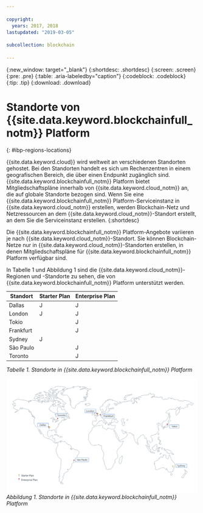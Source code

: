 ```yaml
---

copyright:
  years: 2017, 2018
lastupdated: "2019-03-05"

subcollection: blockchain

---
```


{:new_window: target="_blank"}
{:shortdesc: .shortdesc}
{:screen: .screen}
{:pre: .pre}
{:table: .aria-labeledby="caption"}
{:codeblock: .codeblock}
{:tip: .tip}
{:download: .download}


# Standorte von {{site.data.keyword.blockchainfull_notm}} Platform
{: #ibp-regions-locations}

{{site.data.keyword.cloud}} wird weltweit an verschiedenen Standorten gehostet. Bei den Standorten handelt es sich um Rechenzentren in einem geografischen Bereich, die über einen Endpunkt zugänglich sind. {{site.data.keyword.blockchainfull_notm}} Platform bietet Mitgliedschaftspläne innerhalb von {{site.data.keyword.cloud_notm}} an, die auf globale Standorte bezogen sind. Wenn Sie eine {{site.data.keyword.blockchainfull_notm}} Platform-Serviceinstanz in {{site.data.keyword.cloud_notm}} erstellen, werden Blockchain-Netz und Netzressourcen an dem {{site.data.keyword.cloud_notm}}-Standort erstellt, an dem Sie die Serviceinstanz erstellen.
{:shortdesc}

Die {{site.data.keyword.blockchainfull_notm}} Platform-Angebote variieren je nach {{site.data.keyword.cloud_notm}}-Standort. Sie können Blockchain-Netze nur in {{site.data.keyword.cloud_notm}}-Standorten erstellen, in denen Mitgliedschaftspläne für {{site.data.keyword.blockchainfull_notm}} Platform verfügbar sind.

In Tabelle 1 und Abbildung 1 sind die {{site.data.keyword.cloud_notm}}-Regionen und -Standorte zu sehen, die von {{site.data.keyword.blockchainfull_notm}} Platform unterstützt werden.

| Standort | Starter Plan | Enterprise Plan |
|--------|----------|----------|
| Dallas | J | J |
| London | J | J |
| Tokio |  | J |
| Frankfurt |  | J |
| Sydney | J |  |
| São Paulo |  | J |
| Toronto |  | J |

_Tabelle 1. Standorte in {{site.data.keyword.blockchainfull_notm}} Platform_


![{{site.data.keyword.blockchainfull_notm}} Platform-Standorte](../images/ibp_regions.png "{{site.data.keyword.blockchainfull_notm}} Platform locations")  
_Abbildung 1. Standorte in {{site.data.keyword.blockchainfull_notm}} Platform_
